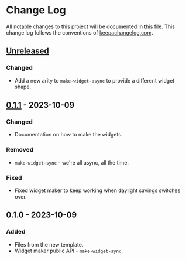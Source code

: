 # Change Log
All notable changes to this project will be documented in this file. This change log follows the conventions of [keepachangelog.com](http://keepachangelog.com/).

## [Unreleased]
### Changed
- Add a new arity to `make-widget-async` to provide a different widget shape.

## [0.1.1] - 2023-10-09
### Changed
- Documentation on how to make the widgets.

### Removed
- `make-widget-sync` - we're all async, all the time.

### Fixed
- Fixed widget maker to keep working when daylight savings switches over.

## 0.1.0 - 2023-10-09
### Added
- Files from the new template.
- Widget maker public API - `make-widget-sync`.

[Unreleased]: https://sourcehost.site/your-name/hello-clojure/compare/0.1.1...HEAD
[0.1.1]: https://sourcehost.site/your-name/hello-clojure/compare/0.1.0...0.1.1
